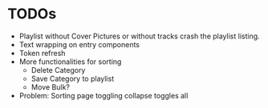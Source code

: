 # TODOs

- Playlist without Cover Pictures or without tracks crash the playlist listing.
- Text wrapping on entry components
- Token refresh
- More functionalities for sorting
  - Delete Category
  - Save Category to playlist
  - Move Bulk?
- Problem: Sorting page toggling collapse toggles all
